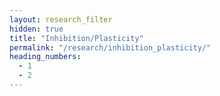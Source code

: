 ```yaml
---
layout: research_filter
hidden: true
title: "Inhibition/Plasticity"
permalink: "/research/inhibition_plasticity/"
heading_numbers:
  - 1
  - 2
---
```

